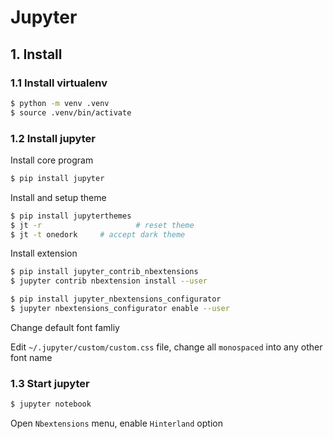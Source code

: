 Jupyter
===



## 1. Install

### 1.1 Install virtualenv

```bash
$ python -m venv .venv
$ source .venv/bin/activate
```

### 1.2 Install jupyter

Install core program

```bash
$ pip install jupyter
```

Install and setup theme

```bash
$ pip install jupyterthemes
$ jt -r						# reset theme
$ jt -t onedork		# accept dark theme
```

Install extension

```bash
$ pip install jupyter_contrib_nbextensions
$ jupyter contrib nbextension install --user

$ pip install jupyter_nbextensions_configurator
$ jupyter nbextensions_configurator enable --user
```

Change default font famliy

Edit `~/.jupyter/custom/custom.css` file, change all `monospaced` into any other font name

### 1.3 Start jupyter

```bash
$ jupyter notebook
```

Open `Nbextensions` menu, enable `Hinterland` option
